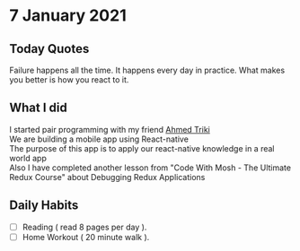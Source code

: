 # 7 January 2021

## Today Quotes

Failure happens all the time. It happens every day in practice. What makes you better is how you react to it.

## What I did

I started pair programming with my friend [Ahmed Triki](https://github.com/AhmedTriki-IT) </br>
We are building a mobile app using React-native </br>
The purpose of this app is to apply our react-native knowledge in a real world app </br>
Also I have completed another lesson from "Code With Mosh - The Ultimate Redux Course" about Debugging Redux Applications </br>

## Daily Habits

- [ ] Reading ( read 8 pages per day ).
- [ ] Home Workout ( 20 minute walk ).
